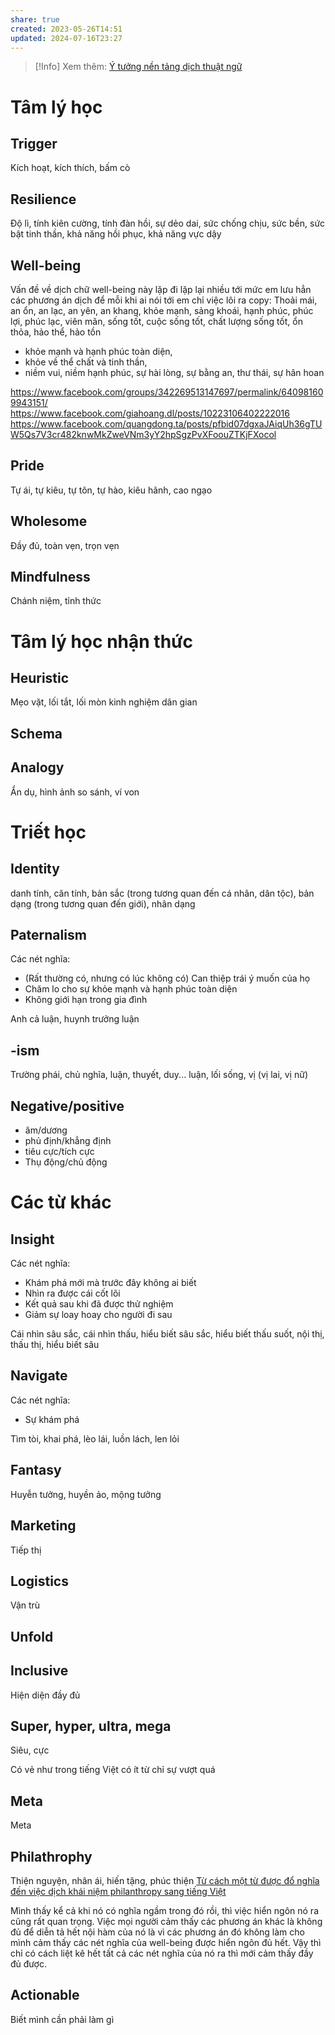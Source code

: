 ```yaml
---
share: true
created: 2023-05-26T14:51
updated: 2024-07-16T23:27
---
```


> [!Info] Xem thêm: [Ý tưởng nền tảng dịch thuật ngữ](https://xn--qucu-hr5aza.cc/y-tuong-nen-tang-dich-thuat-ngu/?utm_source=CV+%C2%BB+Ph%C6%B0%C6%A1ng+%C3%A1n+d%E1%BB%8Bch+m%E1%BB%99t+s%E1%BB%91+t%E1%BB%AB&utm_medium=%C3%9D+t%C6%B0%E1%BB%9Fng+n%E1%BB%81n+t%E1%BA%A3ng+d%E1%BB%8Bch+thu%E1%BA%ADt+ng%E1%BB%AF&utm_campaign=Giai+%C4%91o%E1%BA%A1n+2)
# Tâm lý học
## Trigger 
Kích hoạt, kích thích, bấm cò

## Resilience 
Độ lì, tính kiên cường, tính đàn hồi, sự dẻo dai, sức chống chịu, sức bền, sức bật tinh thần, khả năng hồi phục, khả năng vực dậy

## Well-being 
Vấn đề về dịch chữ well-being này lặp đi lặp lại nhiều tới mức em lưu hẳn các phương án dịch để mỗi khi ai nói tới em chỉ việc lôi ra copy:
Thoải mái, an ổn, an lạc, an yên, an khang, khỏe mạnh, sảng khoái, hạnh phúc, phúc lợi, phúc lạc, viên mãn, sống tốt, cuộc sống tốt, chất lượng sống tốt, ổn thỏa, hảo thể, hảo tồn
- khỏe mạnh và hạnh phúc toàn diện, 
- khỏe về thể chất và tinh thần, 
- niềm vui, niềm hạnh phúc, sự hài lòng, sự bằng an, thư thái, sự hân hoan

https://www.facebook.com/groups/342269513147697/permalink/640981609943151/
https://www.facebook.com/giahoang.dl/posts/10223106402222016
https://www.facebook.com/quangdong.ta/posts/pfbid07dgxaJAiqUh36gTUW5Qs7V3cr482knwMkZweVNm3yY2hpSgzPvXFoouZTKjFXocol

## Pride 
Tự ái, tự kiêu, tự tôn, tự hào, kiêu hãnh, cao ngạo

## Wholesome 
Đầy đủ, toàn vẹn, trọn vẹn

## Mindfulness 
Chánh niệm, tỉnh thức

# Tâm lý học nhận thức
## Heuristic
Mẹo vặt, lối tắt, lối mòn kinh nghiệm dân gian

## Schema

## Analogy 
Ẩn dụ, hình ảnh so sánh, ví von


# Triết học
## Identity 
danh tính, căn tính, bản sắc (trong tương quan đến cá nhân, dân tộc), bản dạng (trong tương quan đến giới), nhân dạng

## Paternalism 
Các nét nghĩa:
-  (Rất thường có, nhưng có lúc không có) Can thiệp trái ý muốn của họ
-   Chăm lo cho sự khỏe mạnh và hạnh phúc toàn diện
-   Không giới hạn trong gia đình

Anh cả luận, huynh trưởng luận

## -ism 
Trường phái, chủ nghĩa, luận, thuyết, duy... luận, lối sống, vị (vị lai, vị nữ)

## Negative/positive 
-   âm/dương
-   phủ định/khẳng định
-   tiêu cực/tích cực
-   Thụ động/chủ động

# Các từ khác
## Insight
Các nét nghĩa:
- Khám phá mới mà trước đây không ai biết
- Nhìn ra được cái cốt lõi
- Kết quả sau khi đã được thử nghiệm
- Giảm sự loay hoay cho người đi sau

Cái nhìn sâu sắc, cái nhìn thấu, hiểu biết sâu sắc, hiểu biết thấu suốt, nội thị, thấu thị, hiểu biết sâu
## Navigate 
Các nét nghĩa:
- Sự khám phá

Tìm tòi, khai phá, lèo lái, luồn lách, len lỏi

## Fantasy 
Huyễn tưởng, huyền ảo, mộng tưởng

## Marketing
Tiếp thị

## Logistics 
Vận trù

## Unfold

## Inclusive 
Hiện diện đầy đủ

## Super, hyper, ultra, mega
Siêu, cực

Có vẻ như trong tiếng Việt có ít từ chỉ sự vượt quá
## Meta 
Meta

## Philathrophy 
Thiện nguyện, nhân ái, hiến tặng, phúc thiện
[Từ cách một từ được đổ nghĩa đến việc dịch khái niệm philanthropy sang tiếng Việt](./T%E1%BB%AB%20c%C3%A1ch%20m%E1%BB%99t%20t%E1%BB%AB%20%C4%91%C6%B0%E1%BB%A3c%20%C4%91%E1%BB%95%20ngh%C4%A9a%20%C4%91%E1%BA%BFn%20vi%E1%BB%87c%20d%E1%BB%8Bch%20kh%C3%A1i%20ni%E1%BB%87m%20philanthropy%20sang%20ti%E1%BA%BFng%20Vi%E1%BB%87t.md)

Mình thấy kể cả khi nó có nghĩa ngầm trong đó rồi, thì việc hiển ngôn nó ra cũng rất quan trọng. Việc mọi người cảm thấy các phương án khác là không đủ để diễn tả hết nội hàm của nó là vì các phương án đó không làm cho mình cảm thấy các nét nghĩa của well-being được hiển ngôn đủ hết. Vậy thì chỉ có cách liệt kê hết tất cả các nét nghĩa của nó ra thì mới cảm thấy đầy đủ được.

## Actionable
Biết mình cần phải làm gì